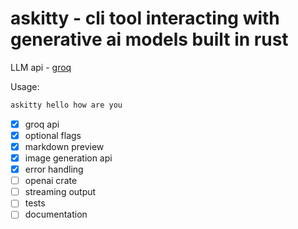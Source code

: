 # askitty - cli tool interacting with generative ai models built in rust

LLM api - [groq](https://groq.com/)

Usage:

```bash
askitty hello how are you
```

- [x] groq api
- [x] optional flags
- [x] markdown preview
- [x] image generation api
- [x] error handling
- [ ] openai crate
- [ ] streaming output
- [ ] tests
- [ ] documentation
